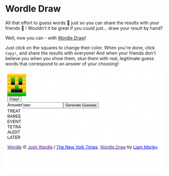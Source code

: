 # Wordle Draw

All that effort to guess words 🥵 just so you can share the results with your friends 🤩 ! Wouldn't it be great if you could just... draw your result by hand?

Well, now you can - with [Wordle Draw](https://carpeliam.github.io/wordle-draw/)!

Just click on the squares to change their color. When you're done, click `Copy!`, and share the results with everyone! And when your friends don't believe you when you show them, stun them with real, legitimate guess words that correspond to an answer of your choosing!

![screenshot](example/screenshot.png)
